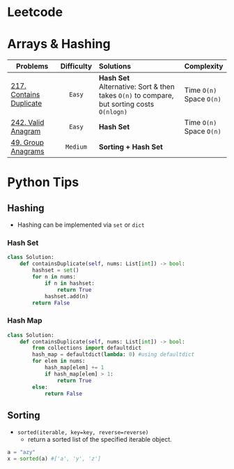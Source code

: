 # Leetcode

# Arrays & Hashing

| Problems   | Difficulty |     Solutions      |  Complexity |
|----------  |:----------:|:-------------------|:-------------|
|[217. Contains Duplicate](https://leetcode.com/problems/contains-duplicate/)|`Easy`| **Hash Set** <br> Alternative: Sort & then takes `O(n)` to compare, but sorting costs `O(nlogn)` | Time `O(n)`<br> Space `O(n)`|
|[242. Valid Anagram](https://leetcode.com/problems/valid-anagram/)|`Easy`| **Hash Set** |Time `O(n)`<br> Space `O(n)`|
|[49. Group Anagrams](https://leetcode.com/problems/group-anagrams/)|`Medium`|**Sorting + Hash Set** ||

# Python Tips
## Hashing
- Hashing can be implemented via `set` or `dict`
### Hash Set
```Python
class Solution:
    def containsDuplicate(self, nums: List[int]) -> bool:
        hashset = set()
        for n in nums:
            if n in hashset:
                return True
            hashset.add(n)
        return False
```
### Hash Map
```Python
class Solution:
    def containsDuplicate(self, nums: List[int]) -> bool:
        from collections import defaultdict
        hash_map = defaultdict(lambda: 0) #using defaultdict
        for elem in nums:
            hash_map[elem] += 1
            if hash_map[elem] > 1:
                return True
        else:
            return False
```
## Sorting
- `sorted(iterable, key=key, reverse=reverse)`
    - return a sorted list of the specified iterable object.
    
```Python
a = "azy"
x = sorted(a) #['a', 'y', 'z']
```
